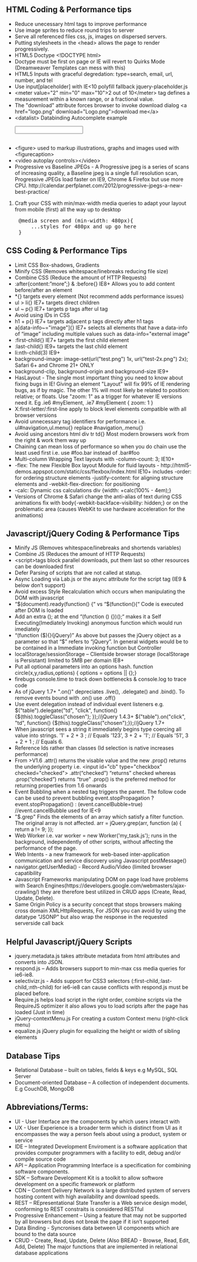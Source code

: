 <h2>HTML Coding & Performance tips</h2>
<ul>
<li>Reduce unecessary html tags to improve performance</li>
<li>Use image sprites to reduce round trips to server</li>
<li>Serve all referenced files css, js, images on dispersed servers.</li>
<li>Putting stylesheets in the &lt;head&gt; allows the page to render progressively.</li>
<li>HTML5 Doctype &lt;!DOCTYPE html&gt;</li>
<li>Doctype must be first on page or IE will revert to Quirks Mode (Dreamweaver Templates can mess with this)</li>
<li>HTML5 Inputs with graceful degredation: type=search, email, url, number, and tel</li>
<li>Use input[placeholder] with IE&lt;10 polyfill fallback jquery-placeholder.js</li>
<li>&lt;meter value="2" min="0" max="10"&gt;2 out of 10&lt;/meter&gt; tag defines a measurement within a known range, or a fractional value.</li>
<li>The "download" attribute forces browser to invoke download dialog &lt;a href="logo.png" download="Logo.png"&gt;download me&lt;/a&gt;
<li>&lt;datalist&gt; Databinding Autocomplete example
<pre>
<input list="browsers">
<datalist id="browsers">
  <option value="Chrome">
  <option value="Firefox">
  <option value="Internet Explorer">
  <option value="Opera">
  <option value="Safari">
</datalist>
</pre>
</li>
<li>&lt;figure&gt; used to markup illustrations, graphs and images used with &lt;figurecaption&gt;</li>
<li>&lt;video autoplay controls&gt;&lt;/video&gt;</li>
<li>Progressive vs Baseline JPEGs -  A Progressive jpeg is a series of scans of increasing quality, a Baseline jpeg is a single full resolution scan, Progressive JPEGs load faster on IE9, Chrome & Firefox but use more CPU. http://calendar.perfplanet.com/2012/progressive-jpegs-a-new-best-practice/</li>
</ul>

1. Craft your CSS with min/max-width media queries to adapt your layout from mobile (first) all the way up to desktop


<pre>
    @media screen and (min-width: 480px){
        ...styles for 480px and up go here
    }
</pre>

<h2>CSS Coding & Performance Tips</h2>
<ul>
<li>Limit CSS Box-shadows, Gradients</li>
<li>Minify CSS (Removes whitespace/linebreaks reducing file size)</li>
<li>Combine CSS (Reduce the amount of HTTP Requests)</li>
<li>:after{content:”more”;} & :before{} IE8+ Allows you to add content before/after an element</li>
<li>*{} targets every element (Not recommend adds performance issues)</li>
<li>ul > li{} IE7+ targets direct children</li>
<li>ul ~ p{} IE7+ targets p tags after ul tag</li>
<li>Avoid using IDs in CSS</li>
<li>h1 + p{} IE7+ targets adjacent p tags directly after h1 tags</li>
<li>a[data-info~="image"]{} IE7+ selects all elements that have a data-info of “image” including multiple values such as  data-info="external image"</li>
<li>:first-child{} IE7+ targets the first child element</li>
<li>:last-child{} IE9+ targets the last child element</li>
<li>li:nth-child(3) IE9+</li>
<li>background-image: image-set(url("test.png") 1x, url("test-2x.png") 2x); Safari 6+ and Chrome 21+ ONLY</li>
<li>background-clip, background-origin and background-size IE9+</li>
<li>HasLayout - The single most important thing you need to know about fixing bugs in IE! Giving an element "Layout" will fix 99% of IE rendering bugs, as if by magic. The other 1% will most likely be related to position: relative; or floats. Use "zoom: 1" as a trigger for whatever IE versions need it. Eg .ie6 #myElement, .ie7 #myElement { zoom: 1 }</li>
<li>X:first-letter/:first-line apply to block level elements compatible with all browser versions</li>
<li>Avoid unnecessary tag identifiers for performance i.e. ul#navigation,ul.menu{} replace #navigation,.menu{}</li>
<li>Avoid using ancestors html div tr td{} Most modern browsers work from the right & work them way up</li>
<li>Chaining can mean loss of performance so when you do chain use the least used first i.e. use #foo.bar instead of .bar#foo</li>
<li>Multi-column Wrapping Text layouts with -column-count: 3; IE10+</li>
<li>-flex: The new Flexible Box layout Module for fluid layouts - http://html5-demos.appspot.com/static/css/flexbox/index.html IE10+ includes -order: for ordering structure elements -justify-content: for aligning structure elements and -webkit-flex-direction: for positioning</li>
<li>-calc: Dynamic css calculations div {width: +calc(100% - 4em);}</li>
<li>Versions of Chrome & Safari change the anti-alias of text during CSS animations fix with body{-webkit-backface-visibility: hidden;} or on the problematic area (causes WebKit to use hardware acceleration for the animations)</li>
</ul>

<h2>Javascript/jQuery Coding & Performance Tips</h2>
<ul>
<li>Minify JS (Removes whitespace/linebreaks and shortends variables)</li>
<li>Combine JS (Reduces the amount of HTTP Requests)</li>
<li>&lt;script&gt;tags block parallel downloads, put them last so other resources can be downloaded first</li>
<li>Defer Parsing of scripts that are not called at statup.</li>
<li>Async Loading via Lab.js or the async attribute for the script tag (IE9 & below don’t support)</li>
<li>Avoid excess Style Recalculation which occurs when manipulating the DOM with javascript</li>
<li>“$(document).ready(function() {“ vs “$(function(){“  Code is executed after DOM is loaded</li>
<li>Add an extra (); at the end “(function () {})();“ makes it a Self Executing(Imediately Invoking) anonymous function which would run imediately</li>
<li>“(function ($){}(jQuery)” As above but passes the jQuery object as a parameter so that “$” refers to “jQuery”. In general widgets would be to be contained in a Immediate invoking function but Controller </li>
<li>localStorage/sessionStorage – Clientside browser storage (localStorage is Persistant) limited to 5MB per domain IE8+</li>
<li>Put all optional parameters into an options hash. function circle(x,y,radius,options) { options = options || {};}</li>
<li>firebugs console.time to track down bottlenecks & console.log to trace code</li>
<li>As of jQuery 1.7+ ".on()" depreciates .live(), .delegate() and .bind(). To remove events bound with .on() use .off()</li>
<li>Use event delegation instead of individual event listeners e.g. $("table").delegate("td", "click", function(){$(this).toggleClass("chosen");
});//jQuery 1.4.3+ $("table").on("click", "td", function() {$(this).toggleClass("chosen");});//jQuery 1.7+</li>
<li>When javascript sees a string it immediately begins type coercing all value into strings. '1' + 2 +  3 ; // Equals '123',  3  + 2 + '1'; // Equals '51',  3  + 2 +  1 ; // Equals 6. </li>
<li>Reference Ids rather than classes (Id selection is native increases performance)</li>
<li>From >V1.6 .attr() returns the visable value and the new .prop() returns the underlying property i.e. &lt;input id="cb" type="checkbox" checked="checked"&gt; .attr(“checked”) “returns” checked whereas .prop(“checked”) returns “true” .prop() is the preferred method for returning properties from 1.6 onwards</li>
<li>Event Bubbling when a nested tag triggers the parent. The follow code can be used to prevent bubbling event.stopPropagation ? event.stopPropagation() : (event.cancelBubble=true) //event.cancelBubble used for IE<9</li>
<li>"$.grep" Finds the elements of an array which satisfy a filter function. The original array is not affected. arr = jQuery.grep(arr, function (a) { return a != 9; });</li>
<li>Web Worker i.e. var worker = new Worker('my_task.js'); runs in the background, independently of other scripts, without affecting the performance of the page.</li>
<li>Web Intents - a new framework for web-based inter-application communication and service discovery using Javascript postMessage()</li>
<li>navigator.getUserMedia() - Record Audio/Video (limited browser capatibility</li>
<li>Javascript Frameworks manipulating DOM on page load have problems with Search Engines(https://developers.google.com/webmasters/ajax-crawling/) they are therefore best utilized in CRUD apps (Create, Read, Update, Delete).</li>
<li>Same Origin Policy is a security concept that stops browsers making cross domain XMLHttpRequests, For JSON you can avoid by using the datatype "JSONP" but also wrap the response in the requested serverside call back</li>
</ul>

<h2>Helpful Javascript/jQuery Scripts</h2><ul>
<li>jquery.metadata.js takes attribute metadata from html attributes and converts into JSON.</li>
<li>respond.js – Adds browsers support to min-max css media queries for ie6-ie8.</li>
<li>selectivizr.js -  Adds support for CSS3 selectors (:first-child,:last-child,:nth-child) for ie6-ie8 can cause conflicts with respond.js must be placed before.</li>
<li>Require.js helps load script in the right order, combine scripts via the RequireJS optimizer it also allows you to load scripts after the page has loaded (Just in time)</li>
<li>jQuery-contextMenu.js For creating a custom Context menu (right-click menu)</li>
<li>equalize.js jQuery plugin for equalizing the height or width of sibling elements</li>
</ul>

<h2>Database Tips</h2><ul>
<li>Relational Database – built on tables, fields & keys e.g MySQL, SQL Server</li>
<li>Document-oriented Database – A collection of independent documents. E.g CouchDB, MongoDB</li>
</ul>

<h2>Abbreviations/Terms:</h2>
<ul>
<li>UI - User Interface are the components by which users interact with</li>
<li>UX - User Experience is a broader term which is distinct from UI as it encompasses the way a person feels about using a product, system or service</li>
<li>IDE – Integrated Development Enviroment is a software application that provides computer programmers with a facility to edit, debug and/or compile source code</li>
<li>API – Application Programming Interface is a specification for combining software components.</li>
<li>SDK – Software Development Kit is a toolkit to allow softwore development on a specific framework or platform</li>
<li>CDN – Content Delivery Network is a large distributed system of servers hosting content with high availability and download speeds.</li>
<li>REST – REpresentational State Transfer is a Web service design model, conforming to REST constraits is considered RESTful</li>
<li>Progressive Enhancement – Using a feature that may not be supported by all browsers but does not break the page if it isn’t supported</li>
<li>Data Binding - Syncronises data between UI components which are bound to the data source</li>
<li>CRUD - Create, Read, Update, Delete (Also BREAD - Browse, Read, Edit, Add, Delete) The major functions that are implemented in relational database applications</li>
</ul>
